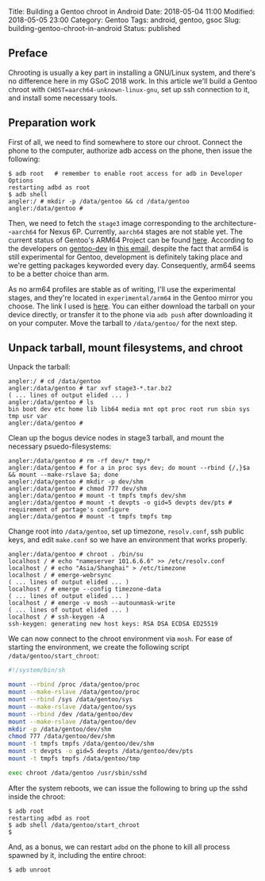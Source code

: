 Title: Building a Gentoo chroot in Android
Date: 2018-05-04 11:00
Modified: 2018-05-05 23:00
Category: Gentoo
Tags: android, gentoo, gsoc
Slug: building-gentoo-chroot-in-android
Status: published

## Preface

Chrooting is usually a key part in installing a GNU/Linux system, and there's no difference here in my GSoC 2018 work. In this article we'll build a Gentoo chroot with `CHOST=aarch64-unknown-linux-gnu`, set up ssh connection to it, and install some necessary tools.

## Preparation work

First of all, we need to find somewhere to store our chroot. Connect the phone to the computer, authorize adb access on the phone, then issue the following:

	$ adb root   # remember to enable root access for adb in Developer Options
	restarting adbd as root
	$ adb shell
	angler:/ # mkdir -p /data/gentoo && cd /data/gentoo
	angler:/data/gentoo #

Then, we need to fetch the `stage3` image corresponding to the architecture--`aarch64` for Nexus 6P. Currently, `aarch64` stages are not stable yet. The current status of Gentoo's ARM64 Project can be found [here][1]. According to the developers on [gentoo-dev](mailto:gentoo-dev@lists.gentoo.org) in [this email](https://archives.gentoo.org/gentoo-dev/message/9f25d996bcc00e318bdfa2ec4e071be4), despite the fact that arm64 is still experimental for Gentoo, development is definitely taking place and we're getting packages keyworded every day. Consequently, arm64 seems to be a better choice than arm.

As no arm64 profiles are stable as of writing, I'll use the experimental stages, and they're located in `experimental/arm64` in the Gentoo mirror you choose. The link I used is [here][2]. You can either download the tarball on your device directly, or transfer it to the phone via `adb push` after downloading it on your computer. Move the tarball to `/data/gentoo/` for the next step.

## Unpack tarball, mount filesystems, and chroot

Unpack the tarball:

	angler:/ # cd /data/gentoo
	angler:/data/gentoo # tar xvf stage3-*.tar.bz2
	( ... lines of output elided ... )
	angler:/data/gentoo # ls
	bin boot dev etc home lib lib64 media mnt opt proc root run sbin sys tmp usr var
	angler:/data/gentoo #
	
Clean up the bogus device nodes in stage3 tarball, and mount the necessary psuedo-filesystems:

	angler:/data/gentoo # rm -rf dev/* tmp/*
	angler:/data/gentoo # for a in proc sys dev; do mount --rbind {/,}$a && mount --make-rslave $a; done
	angler:/data/gentoo # mkdir -p dev/shm
	angler:/data/gentoo # chmod 777 dev/shm
	angler:/data/gentoo # mount -t tmpfs tmpfs dev/shm
	angler:/data/gentoo # mount -t devpts -o gid=5 devpts dev/pts # requirement of portage's configure
	angler:/data/gentoo # mount -t tmpfs tmpfs tmp
	
Change root into `/data/gentoo`, set up timezone, `resolv.conf`, ssh public keys, and edit `make.conf` so we have an environment that works properly.

	angler:/data/gentoo # chroot . /bin/su
	localhost / # echo "nameserver 101.6.6.6" >> /etc/resolv.conf
	localhost / # echo "Asia/Shanghai" > /etc/timezone
	localhost / # emerge-webrsync
	( ... lines of output elided ... )
	localhost / # emerge --config timezone-data
	( ... lines of output elided ... )
	localhost / # emerge -v mosh --autounmask-write
	( ... lines of output elided ... )
	localhost / # ssh-keygen -A
	ssh-keygen: generating new host keys: RSA DSA ECDSA ED25519
	
We can now connect to the chroot environment via `mosh`. For ease of starting the environment, we create the following script `/data/gentoo/start_chroot`:

```bash
#!/system/bin/sh

mount --rbind /proc /data/gentoo/proc
mount --make-rslave /data/gentoo/proc
mount --rbind /sys /data/gentoo/sys
mount --make-rslave /data/gentoo/sys
mount --rbind /dev /data/gentoo/dev
mount --make-rslave /data/gentoo/dev
mkdir -p /data/gentoo/dev/shm
chmod 777 /data/gentoo/dev/shm
mount -t tmpfs tmpfs /data/gentoo/dev/shm
mount -t devpts -o gid=5 devpts /data/gentoo/dev/pts
mount -t tmpfs tmpfs /data/gentoo/tmp

exec chroot /data/gentoo /usr/sbin/sshd
```

After the system reboots, we can issue the following to bring up the sshd inside the chroot:

	$ adb root
	restarting adbd as root
	$ adb shell /data/gentoo/start_chroot
	$
	
And, as a bonus, we can restart `adbd` on the phone to kill all process spawned by it, including the entire chroot:

	$ adb unroot


[1]: https://wiki.gentoo.org/wiki/Project:ARM64
[2]: https://mirrors.tuna.tsinghua.edu.cn/gentoo/experimental/arm64/stage3-arm64-20180305.tar.bz2
